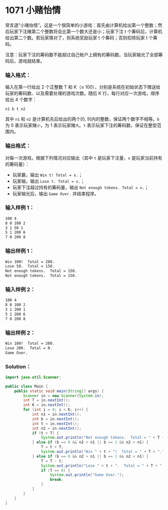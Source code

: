 # 1071 小赌怡情

常言道“小赌怡情”。这是一个很简单的小游戏：首先由计算机给出第一个整数；然后玩家下注赌第二个整数将会比第一个数大还是小；玩家下注 t 个筹码后，计算机给出第二个数。若玩家猜对了，则系统奖励玩家 t 个筹码；否则扣除玩家 t 个筹码。

注意：玩家下注的筹码数不能超过自己帐户上拥有的筹码数。当玩家输光了全部筹码后，游戏就结束。

### 输入格式：

输入在第一行给出 2 个正整数 T 和 K（≤ 100），分别是系统在初始状态下赠送给玩家的筹码数、以及需要处理的游戏次数。随后 K 行，每行对应一次游戏，顺序给出 4 个数字：

```
n1 b t n2
```

其中 `n1` 和 `n2` 是计算机先后给出的两个[0, 9]内的整数，保证两个数字不相等。`b` 为 0 表示玩家赌`小`，为 1 表示玩家赌`大`。`t` 表示玩家下注的筹码数，保证在整型范围内。

### 输出格式：

对每一次游戏，根据下列情况对应输出（其中 `t` 是玩家下注量，`x` 是玩家当前持有的筹码量）：

- 玩家赢，输出 `Win t! Total = x.`；
- 玩家输，输出 `Lose t. Total = x.`；
- 玩家下注超过持有的筹码量，输出 `Not enough tokens. Total = x.`；
- 玩家输光后，输出 `Game Over.` 并结束程序。

### 输入样例 1：

```tex
100 4
8 0 100 2
3 1 50 1
5 1 200 6
7 0 200 8
```

### 输出样例 1：

```tex
Win 100!  Total = 200.
Lose 50.  Total = 150.
Not enough tokens.  Total = 150.
Not enough tokens.  Total = 150.
```

### 输入样例 2：

```tex
100 4
8 0 100 2
3 1 200 1
5 1 200 6
7 0 200 8
```

### 输出样例 2：

```tex
Win 100!  Total = 200.
Lose 200.  Total = 0.
Game Over.
```

### Solution：

```java
import java.util.Scanner;

public class Main {
    public static void main(String[] args) {
        Scanner in = new Scanner(System.in);
        int T = in.nextInt();
        int K = in.nextInt();
        for (int i = 0; i < K; i++) {
            int n1 = in.nextInt();
            int b = in.nextInt();
            int t = in.nextInt();
            int n2 = in.nextInt();
            if (t > T) {
                System.out.println("Not enough tokens.  Total = " + T + ".");
            } else if (b == 0 && n2 < n1 || b == 1 && n2 > n1) {
                T = t + T;
                System.out.println("Win " + t + "!  Total = " + T + ".");
            } else if (b == 0 && n2 > n1 || b == 1 && n2 < n1) {
                T = T - t;
                System.out.println("Lose " + t + ".  Total = " + T + ".");
                if (T == 0) {
                    System.out.println("Game Over.");
                    break;
                }
            }
        }
    }
}
```
